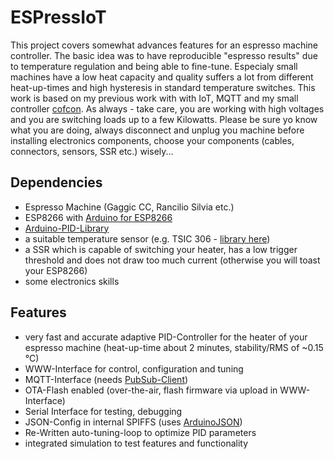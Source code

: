 # ESPressIoT
This project covers somewhat advances features for an espresso machine controller. The basic idea was to have reproducible "espresso results" due to temperature regulation and being able to fine-tune. Especialy small machines have a low heat capacity and quality suffers a lot from different heat-up-times and high hysteresis in standard temperature switches.
This work is based on my previous work with with IoT, MQTT and my small controller [cofcon](https://github.com/Schm1tz1/cofcon). As always - take care, you are working with high voltages and you are switching loads up to a few Kilowatts. Please be sure yo know what you are doing, always disconnect and unplug you machine before installing electronics components, choose your components (cables, connectors, sensors, SSR etc.) wisely...

## Dependencies
* Espresso Machine (Gaggic CC, Rancilio Silvia etc.)
* ESP8266 with [Arduino for ESP8266][1]
* [Arduino-PID-Library][2]
* a suitable temperature sensor (e.g. TSIC 306 - [library here][3])
* a SSR which is capable of switching your heater, has a low trigger threshold and does not draw too much current (otherwise you will toast your ESP8266)
* some electronics skills

## Features
* very fast and accurate adaptive PID-Controller for the heater of your espresso machine (heat-up-time about 2 minutes, stability/RMS of ~0.15 °C)
* WWW-Interface for control, configuration and tuning
* MQTT-Interface (needs [PubSub-Client][4])
* OTA-Flash enabled (over-the-air, flash firmware via upload in WWW-Interface)
* Serial Interface for testing, debugging
* JSON-Config in internal SPIFFS (uses [ArduinoJSON][5])
* Re-Written auto-tuning-loop to optimize PID parameters
* integrated simulation to test features and functionality

[1]: https://github.com/esp8266/Arduino
[2]: https://github.com/br3ttb/Arduino-PID-Library
[3]: https://github.com/Schm1tz1/arduino-tsic
[4]: https://github.com/knolleary/pubsubclient
[5]: https://github.com/bblanchon/ArduinoJson
